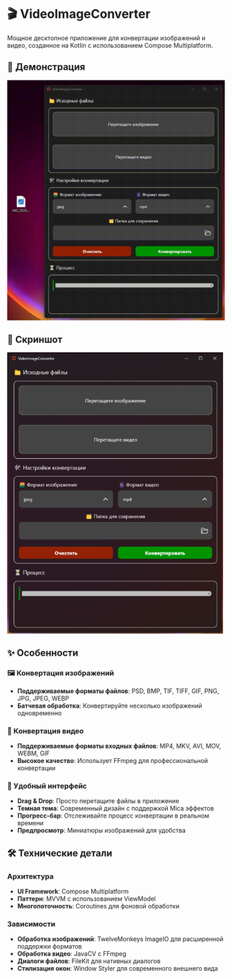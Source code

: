 
# 🎬 VideoImageConverter

Мощное десктопное приложение для конвертации изображений и видео, созданное на Kotlin с использованием Compose Multiplatform.



## 🎨 Демонстрация
<img src="VideoScreen.gif" width="600" alt="Превью 2" />

## 🎨 Скриншот
<img src="{050B1F5B-0F40-4338-A83A-0576A5C2426B}.png" width="500" alt="Превью 2" />



## ✨ Особенности

### 🖼️ Конвертация изображений
- **Поддерживаемые форматы  файлов**: PSD, BMP, TIF, TIFF, GIF, PNG, JPG, JPEG, WEBP 
- **Батчевая обработка**: Конвертируйте несколько изображений одновременно 

### 🎥 Конвертация видео
- **Поддерживаемые форматы входных файлов**: MP4, MKV, AVI, MOV, WEBM, GIF
- **Высокое качество**: Использует FFmpeg для профессиональной конвертации 

### 🎨 Удобный интерфейс
- **Drag & Drop**: Просто перетащите файлы в приложение 
- **Темная тема**: Современный дизайн с поддержкой Mica эффектов 
- **Прогресс-бар**: Отслеживайте процесс конвертации в реальном времени 
- **Предпросмотр**: Миниатюры изображений для удобства 


## 🛠️ Технические детали

### Архитектура
- **UI Framework**: Compose Multiplatform 
- **Паттерн**: MVVM с использованием ViewModel 
- **Многопоточность**: Coroutines для фоновой обработки 

### Зависимости
- **Обработка изображений**: TwelveMonkeys ImageIO для расширенной поддержки форматов 
- **Обработка видео**: JavaCV с FFmpeg 
- **Диалоги файлов**: FileKit для нативных диалогов 
- **Стилизация окон**: Window Styler для современного внешнего вида 
